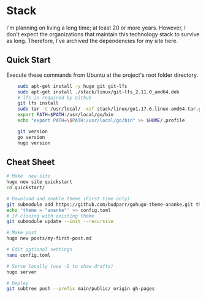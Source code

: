 # Stack

I'm planning on living a long time; at least 20 or more years. However, I don't expect the organizations that maintain this technology stack to survive as long. Therefore, I've archived the dependencies for my site here. 

## Quick Start

Execute these commands from Ubuntu at the project's root folder directory.

```bash
    sudo apt-get install -y hugo git git-lfs
    sudo apt-get install ./stack/linux/git-lfs_2.11.0_amd64.deb
    # lfs is required by Github
    git lfs install
    sudo tar -C /usr/local/ -xzf stack/linux/go1.17.6.linux-amd64.tar.gz
    export PATH=$PATH:/usr/local/go/bin
    echo "export PATH=\$PATH:/usr/local/go/bin" >> $HOME/.profile

    git version
    go version
    hugo version
```

## Cheat Sheet
```bash
# Make  new site
hugo new site quickstart
cd quickstart/

# Download and enable theme (First time only)
git submodule add https://github.com/budparr/gohugo-theme-ananke.git themes/ananke
echo 'theme = "ananke"' >> config.toml
# If cloning with existing theme
git submodule update --init --recursive

# Make post
hugo new posts/my-first-post.md

# Edit optional settings
nano config.toml

# Serve locally (use -D to show drafts)
hugo server

# Deploy
git subtree push --prefix main/public/ origin gh-pages
```